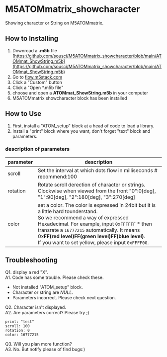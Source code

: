 # M5ATOMmatrix_showcharacter
Showing character or String on M5ATOMmatrix.

## How to Installing
1. Downroad a **.m5b** file [https://github.com/sousci/M5ATOMmatrix_showcharacter/blob/main/ATOMmat_ShowString.m5b](https://github.com/sousci/M5ATOMmatrix_showcharacter/blob/main/ATOMmat_ShowString.m5b)
1. Go to [flow.m5stack.com](flow.mt5stack.com)
1. Click a "Custom" button
1. Click a "Open \*.m5b file"
1. choose and open a **ATOMmat_ShowString.m5b** in your computer
1. M5ATOMmatrix showcharacter block has been installed

## How to Use
1. First, install a "ATOM_setup" block at a head of code to load a library.
1. Install a "print" block where you want, don't forget "text" block and parameters.

### description of parameters
| parameter | description |
----|---- 
| scroll | Set the interval at which dots flow in milliseconds # recommend:100 |
| rotation | Rotate scroll derection of character or strings. <br> Clockwise when viewed from the front "0":0[deg], "1":90[deg], "2":180[deg], "3":270[deg] |
| color | set a color. The color is expressed in 24bit but it is a little hard tounderstand. <br> So we recommend a way of expressed Hexadecimal. For example, input `0xFFFFFF` * then transrate a `16777215` automatically. It means 0x**FF(red level)FF(green level)FF(blue level)**. <br> If you want to set yellow, please input `0xFFFF00`.|

## Troubleshooting
Q1. display a red "X".  
A1. Code has some trouble. Please check these.
 * Not installed "ATOM_setup" block.
 * Character or string are *NULL*.
 * Parameters incorrect. Please check next question.

Q2. Character isn't displayed.  
A2. Are parameters correct? 
Please try ;)
```
print: "test"
scroll: 100
rotation: 0
color: 16777215
```

Q3. Will you plan more function?  
A3. No. But notify please of find bugs:)
